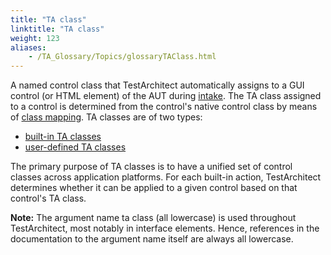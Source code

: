 ```yaml
--- 
title: "TA class"
linktitle: "TA class"
weight: 123
aliases: 
    - /TA_Glossary/Topics/glossaryTAClass.html
---
```


A named control class that TestArchitect automatically assigns to a GUI control \(or HTML element\) of the AUT during [intake](/TA_Glossary/Topics/glossaryWindowIntake.html). The TA class assigned to a control is determined from the control's native control class by means of [class mapping](/TA_Glossary/Topics/glossaryClassMapping.html). TA classes are of two types:

-   [built-in TA classes](/TA_Glossary/Topics/glossaryBuiltInTAClass.html)
-   [user-defined TA classes](/TA_Glossary/Topics/glossaryUserDefinedClass.html)

The primary purpose of TA classes is to have a unified set of control classes across application platforms. For each built-in action, TestArchitect determines whether it can be applied to a given control based on that control's TA class.

**Note:** The argument name ta class \(all lowercase\) is used throughout TestArchitect, most notably in interface elements. Hence, references in the documentation to the argument name itself are always all lowercase.

